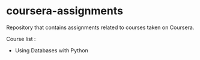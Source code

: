# coursera-assignments
Repository that contains assignments related to courses taken on Coursera.


Course list :
 
* Using Databases with Python